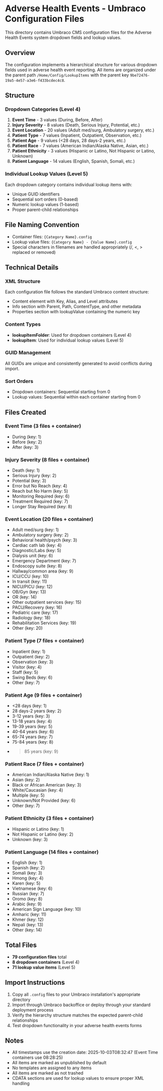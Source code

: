 # Adverse Health Events - Umbraco Configuration Files

This directory contains Umbraco CMS configuration files for the Adverse Health Events system dropdown fields and lookup values.

## Overview

The configuration implements a hierarchical structure for various dropdown fields used in adverse health event reporting. All items are organized under the parent path `/Home/Config/LookupItems` with the parent key `9be72476-19a5-4e57-a3e6-f433bcdec4c8`.

## Structure

### Dropdown Categories (Level 4)
1. **Event Time** - 3 values (During, Before, After)
2. **Injury Severity** - 8 values (Death, Serious Injury, Potential, etc.)
3. **Event Location** - 20 values (Adult med/surg, Ambulatory surgery, etc.)
4. **Patient Type** - 7 values (Inpatient, Outpatient, Observation, etc.)
5. **Patient Age** - 9 values (<28 days, 28 days-2 years, etc.)
6. **Patient Race** - 7 values (American Indian/Alaska Native, Asian, etc.)
7. **Patient Ethnicity** - 3 values (Hispanic or Latino, Not Hispanic or Latino, Unknown)
8. **Patient Language** - 14 values (English, Spanish, Somali, etc.)

### Individual Lookup Values (Level 5)
Each dropdown category contains individual lookup items with:
- Unique GUID identifiers
- Sequential sort orders (0-based)
- Numeric lookup values (1-based)
- Proper parent-child relationships

## File Naming Convention

- Container files: `{Category Name}.config`
- Lookup value files: `{Category Name} - {Value Name}.config`
- Special characters in filenames are handled appropriately (/, <, > replaced or removed)

## Technical Details

### XML Structure
Each configuration file follows the standard Umbraco content structure:
- Content element with Key, Alias, and Level attributes
- Info section with Parent, Path, ContentType, and other metadata
- Properties section with lookupValue containing the numeric key

### Content Types
- **lookupItemFolder**: Used for dropdown containers (Level 4)
- **lookupItem**: Used for individual lookup values (Level 5)

### GUID Management
All GUIDs are unique and consistently generated to avoid conflicts during import.

### Sort Orders
- Dropdown containers: Sequential starting from 0
- Lookup values: Sequential within each container starting from 0

## Files Created

### Event Time (3 files + container)
- During (key: 1)
- Before (key: 2) 
- After (key: 3)

### Injury Severity (8 files + container)
- Death (key: 1)
- Serious Injury (key: 2)
- Potential (key: 3)
- Error but No Reach (key: 4)
- Reach but No Harm (key: 5)
- Monitoring Required (key: 6)
- Treatment Required (key: 7)
- Longer Stay Required (key: 8)

### Event Location (20 files + container)
- Adult med/surg (key: 1)
- Ambulatory surgery (key: 2)
- Behavioral health/psych (key: 3)
- Cardiac cath lab (key: 4)
- Diagnostic/Labs (key: 5)
- Dialysis unit (key: 6)
- Emergency Department (key: 7)
- Endoscopy suite (key: 8)
- Hallway/common area (key: 9)
- ICU/CCU (key: 10)
- In transit (key: 11)
- NICU/PICU (key: 12)
- OB/Gyn (key: 13)
- OR (key: 14)
- Other outpatient services (key: 15)
- PACU/Recovery (key: 16)
- Pediatric care (key: 17)
- Radiology (key: 18)
- Rehabilitation Services (key: 19)
- Other (key: 20)

### Patient Type (7 files + container)
- Inpatient (key: 1)
- Outpatient (key: 2)
- Observation (key: 3)
- Visitor (key: 4)
- Staff (key: 5)
- Swing Beds (key: 6)
- Other (key: 7)

### Patient Age (9 files + container)
- <28 days (key: 1)
- 28 days-2 years (key: 2)
- 3-12 years (key: 3)
- 13-18 years (key: 4)
- 19-39 years (key: 5)
- 40-64 years (key: 6)
- 65-74 years (key: 7)
- 75-84 years (key: 8)
- >85 years (key: 9)

### Patient Race (7 files + container)
- American Indian/Alaska Native (key: 1)
- Asian (key: 2)
- Black or African American (key: 3)
- White/Caucasian (key: 4)
- Multiple (key: 5)
- Unknown/Not Provided (key: 6)
- Other (key: 7)

### Patient Ethnicity (3 files + container)
- Hispanic or Latino (key: 1)
- Not Hispanic or Latino (key: 2)
- Unknown (key: 3)

### Patient Language (14 files + container)
- English (key: 1)
- Spanish (key: 2)
- Somali (key: 3)
- Hmong (key: 4)
- Karen (key: 5)
- Vietnamese (key: 6)
- Russian (key: 7)
- Oromo (key: 8)
- Arabic (key: 9)
- American Sign Language (key: 10)
- Amharic (key: 11)
- Khmer (key: 12)
- Nepali (key: 13)
- Other (key: 14)

## Total Files
- **79 configuration files** total
- **8 dropdown containers** (Level 4)
- **71 lookup value items** (Level 5)

## Import Instructions

1. Copy all `.config` files to your Umbraco installation's appropriate directory
2. Import through Umbraco backoffice or deploy through your standard deployment process
3. Verify the hierarchy structure matches the expected parent-child relationships
4. Test dropdown functionality in your adverse health events forms

## Notes

- All timestamps use the creation date: 2025-10-03T08:32:47 (Event Time containers use 08:28:25)
- All items are marked as unpublished by default
- No templates are assigned to any items
- All items are marked as not trashed
- CDATA sections are used for lookup values to ensure proper XML handling


